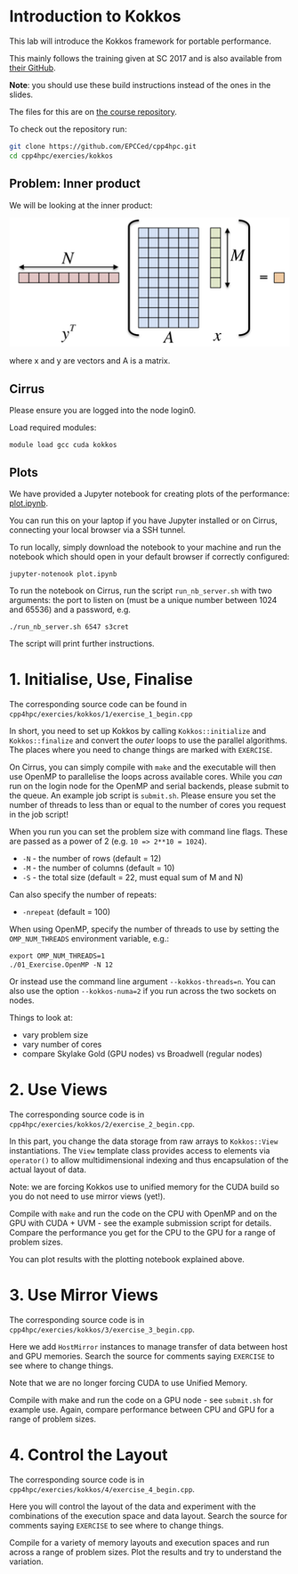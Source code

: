 # Introduction to Kokkos

This lab will introduce the Kokkos framework for portable performance.

This mainly follows the training given at SC 2017 and is also
available from
[their GitHub](https://github.com/kokkos/kokkos-tutorials/blob/master/Intro-Short/Slides/KokkosTutorial_SC17.pdf).

__Note__: you should use these build instructions instead of the ones
in the slides.

The files for this are on [the course repository](https://github.com/EPCCed/cpp4hpc).

To check out the repository run:

```bash
git clone https://github.com/EPCCed/cpp4hpc.git
cd cpp4hpc/exercies/kokkos
```

## Problem: Inner product

We will be looking at the inner product:

![Inner product](dot_prod.png)

where x and y are vectors and A is a matrix.

## Cirrus
Please ensure you are logged into the node login0.

Load required modules:
```
module load gcc cuda kokkos
```

## Plots

We have provided a Jupyter notebook for creating plots of the
performance: [plot.ipynb](plot.ipynb).

You can run this on your laptop if you have Jupyter installed or on
Cirrus, connecting your local browser via a SSH tunnel.

To run locally, simply download the notebook to your machine and run
the notebook which should open in your default browser if correctly
configured:

```
jupyter-notenook plot.ipynb
```

To run the notebook on Cirrus, run the script `run_nb_server.sh` with
two arguments: the port to listen on (must be a unique number between
1024 and 65536) and a password, e.g.
```
./run_nb_server.sh 6547 s3cret
```
The script will print further instructions.


# 1. Initialise, Use, Finalise

The corresponding source code can be found in
`cpp4hpc/exercies/kokkos/1/exercise_1_begin.cpp`

In short, you need to set up Kokkos by calling `Kokkos::initialize`
and `Kokkos::finalize` and convert the _outer_ loops to use the
parallel algorithms. The places where you need to change things are
marked with `EXERCISE`.

On Cirrus, you can simply compile with `make` and the executable will
then use OpenMP to parallelise the loops across available cores.
While you *can* run on the login node for the OpenMP and serial
backends, please submit to the queue. An example job script is
`submit.sh`. Please ensure you set the number of threads to less than
or equal to the number of cores you request in the job script!

When you run you can set the problem size with command line
flags. These are passed as a power of 2 (e.g. `10 => 2**10 = 1024`).

* `-N` - the number of rows (default = 12)
* `-M` - the number of columns (default = 10)
* `-S` - the total size (default = 22, must equal sum of M and N)

Can also specify the number of repeats:
* `-nrepeat` (default = 100)

When using OpenMP, specify the number of threads to use by setting the
`OMP_NUM_THREADS` environment variable, e.g.:
```
export OMP_NUM_THREADS=1
./01_Exercise.OpenMP -N 12
```
Or instead use the command line argument `--kokkos-threads=n`. You can
also use the option `--kokkos-numa=2` if you run across the two
sockets on nodes.

Things to look at:

* vary problem size
* vary number of cores
* compare Skylake Gold (GPU nodes) vs Broadwell (regular nodes)

# 2. Use Views

The corresponding source code is in
`cpp4hpc/exercies/kokkos/2/exercise_2_begin.cpp`.

In this part, you change the data storage from raw arrays to
`Kokkos::View` instantiations. The `View` template class provides
access to elements via `operator()` to allow multidimensional indexing
and thus encapsulation of the actual layout of data.

Note: we are forcing Kokkos use to unified memory for the CUDA build
so you do not need to use mirror views (yet!).

Compile with `make` and run the code on the CPU with OpenMP and on the
GPU with CUDA + UVM - see the example submission script for
details. Compare the performance you get for the CPU to the GPU for a
range of problem sizes.

You can plot results with the plotting notebook explained above.

# 3. Use Mirror Views

The corresponding source code is in
`cpp4hpc/exercies/kokkos/3/exercise_3_begin.cpp`.

Here we add `HostMirror` instances to manage transfer of data between
host and GPU memories. Search the source for comments saying
`EXERCISE` to see where to change things.

Note that we are no longer forcing CUDA to use Unified Memory.

Compile with make and run the code on a GPU node - see `submit.sh` for
example use. Again, compare performance between CPU and GPU for a
range of problem sizes.


# 4. Control the Layout

The corresponding source code is in
`cpp4hpc/exercies/kokkos/4/exercise_4_begin.cpp`.

Here you will control the layout of the data and experiment with the
combinations of the execution space and data layout.  Search the
source for comments saying `EXERCISE` to see where to change things.

Compile for a variety of memory layouts and execution spaces and run
across a range of problem sizes. Plot the results and try to
understand the variation.
